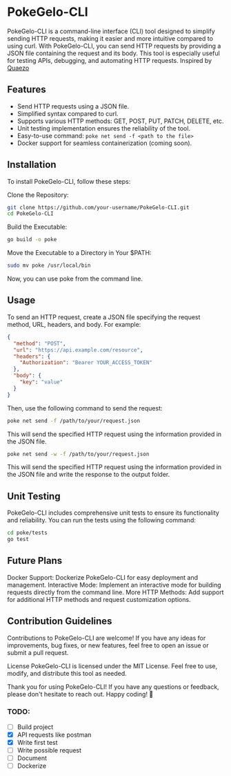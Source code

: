 # PokeGelo-CLI
PokeGelo-CLI is a command-line interface (CLI) tool designed to simplify sending HTTP requests, making it easier and more intuitive compared to using curl. With PokeGelo-CLI, you can send HTTP requests by providing a JSON file containing the request and its body. This tool is especially useful for testing APIs, debugging, and automating HTTP requests. Inspired by [Quaezo](https://github.com/zahash/quaeso/tree/main)

## Features
- Send HTTP requests using a JSON file.
- Simplified syntax compared to curl.
- Supports various HTTP methods: GET, POST, PUT, PATCH, DELETE, etc.
- Unit testing implementation ensures the reliability of the tool.
- Easy-to-use command: `poke net send -f <path to the file>`
- Docker support for seamless containerization (coming soon).

## Installation
To install PokeGelo-CLI, follow these steps:

Clone the Repository:

```sh
git clone https://github.com/your-username/PokeGelo-CLI.git
cd PokeGelo-CLI
```
Build the Executable:

```sh
go build -o poke
```
Move the Executable to a Directory in Your $PATH:

```sh
sudo mv poke /usr/local/bin
```
Now, you can use poke from the command line.

## Usage
To send an HTTP request, create a JSON file specifying the request method, URL, headers, and body. For example:

```json
{
  "method": "POST",
  "url": "https://api.example.com/resource",
  "headers": {
    "Authorization": "Bearer YOUR_ACCESS_TOKEN"
  },
  "body": {
    "key": "value"
  }
}
```

Then, use the following command to send the request:

```sh
poke net send -f /path/to/your/request.json
```

This will send the specified HTTP request using the information provided in the JSON file.

```sh
poke net send -w -f /path/to/your/request.json
```
This will send the specified HTTP request using the information provided in the JSON file and write the response to the output folder.

## Unit Testing
PokeGelo-CLI includes comprehensive unit tests to ensure its functionality and reliability. You can run the tests using the following command:

```sh
cd poke/tests
go test
```

## Future Plans
Docker Support: Dockerize PokeGelo-CLI for easy deployment and management.
Interactive Mode: Implement an interactive mode for building requests directly from the command line.
More HTTP Methods: Add support for additional HTTP methods and request customization options.

## Contribution Guidelines
Contributions to PokeGelo-CLI are welcome! If you have any ideas for improvements, bug fixes, or new features, feel free to open an issue or submit a pull request.

License
PokeGelo-CLI is licensed under the MIT License. Feel free to use, modify, and distribute this tool as needed.

Thank you for using PokeGelo-CLI! If you have any questions or feedback, please don't hesitate to reach out. Happy coding! 🚀

### TODO:
 - [ ] Build project
 - [X] API requests like postman
 - [X] Write first test
 - [ ] Write possible request
 - [ ] Document
 - [ ] Dockerize
